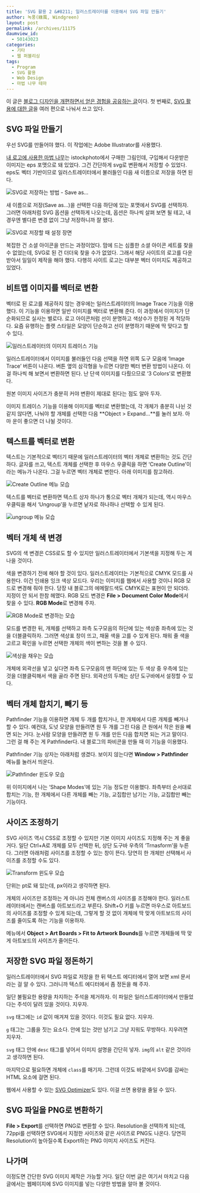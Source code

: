 ```yaml
---
title: 'SVG 활용 2 &#8211; 일러스트레이터를 이용해서 SVG 파일 만들기'
author: 녹풍(綠風, Windgreen)
layout: post
permalink: /archives/11175
daumview_id:
  - 50143023
categories:
  - 기타
  - 웹 퍼블리싱
tags:
  - Program
  - SVG 활용
  - Web Design
  - 마법 나무 테마
---
```

이 글은 [블로그 디자인을 개편하면서 얻은 경험을 공유하는 글][1]이다. 첫 번째로, [SVG 활용에 대한 글][2]을 여러 편으로 나눠서 쓰고 있다.

## SVG 파일 만들기

우선 SVG를 만들어야 했다. 이 작업에는 Adobe Illustrator를 사용했다.

[내 로고에 사용한 마법 나무][3]는 istockphoto에서 구매한 그림인데, 구입해서 다운받은 이미지는 eps 포맷으로 돼 있었다. 그건 간단하게 svg로 변환해서 저장할 수 있었다. eps도 벡터 기반이므로 일러스트레이터에서 불러들인 다음 새 이름으로 저장을 하면 된다.

![SVG로 저장하는 방법 - Save as...][4]

새 이름으로 저장(Save as&#8230;)을 선택한 다음 하단에 있는 포맷에서 SVG를 선택하자. 그러면 아래처럼 SVG 옵션을 선택하게 나오는데, 옵션은 하나씩 살펴 보면 될 테고, 내 경우엔 별다른 변경 없이 그냥 저장하니까 잘 됐다.

![SVG로 저장할 때 설정 장면][5]

복잡한 건 소셜 아이콘을 만드는 과정이었다. 맘에 드는 심플한 소셜 아이콘 세트를 찾을 수 없었는데, SVG로 된 건 더더욱 찾을 수가 없었다. 그래서 해당 사이트의 로고를 다운받아서 일일이 제작을 해야 했다. 다행히 사이트 로고는 대부분 벡터 이미지도 제공하고 있었다.

## 비트맵 이미지를 벡터로 변환

벡터로 된 로고를 제공하지 않는 경우에는 일러스트레이터의 Image Trace 기능을 이용했다. 이 기능을 이용하면 일반 이미지를 벡터로 변환해 준다. 이 과정에서 이미지가 단순화되므로 실사는 별로다. 로고 아이콘처럼 선이 분명하고 색상수가 한정된 게 적당하다. 요즘 유행하는 플랫 스타일은 모양이 단순하고 선이 분명하기 때문에 딱 맞다고 할 수 있다.

![일러스트레이터의 이미지 트레이스 기능][6]

일러스트레이터에서 이미지를 불러들인 다음 선택을 하면 위쪽 도구 모음에 &#8216;Image Trace&#8217; 버튼이 나온다. 버튼 옆의 삼각형을 누르면 다양한 벡터 변환 방법이 나온다. 이걸 하나씩 해 보면서 변환하면 된다. 난 단색 이미지를 다뤘으므로 &#8216;3 Colors&#8217;로 변환했다.

원본 이미지 사이즈가 충분히 커야 변환이 제대로 된다는 점도 알아 두자.

이미지 트레이스 기능을 이용해 이미지를 벡터로 변환했는데, 각 개체가 충분히 나뉜 것 같지 않다면, 나눠야 할 개체를 선택한 다음 **Object > Expand&#8230;**를 눌러 보자. 아마 운이 좋으면 더 나뉠 것이다.

## 텍스트를 벡터로 변환

텍스트는 기본적으로 벡터기 때문에 일러스트레이터의 벡터 개체로 변환하는 것도 간단하다. 글자를 쓰고, 텍스트 개체를 선택한 후 마우스 우클릭을 하면 &#8216;Create Outline&#8217;이라는 메뉴가 나온다. 그걸 누르면 벡터 개체로 변한다. 아래 이미지를 참고하라.

![Create Outline 메뉴 모습][7]

텍스트를 벡터로 변환하면 텍스트 상자 하나가 통으로 벡터 개체가 되는데, 역시 마우스 우클릭을 해서 &#8216;Ungroup&#8217;을 누르면 낱자로 하나하나 선택할 수 있게 된다.

![ungroup 메뉴 모습][8]

## 벡터 개체 색 변경

SVG의 색 변경은 CSS로도 할 수 있지만 일러스트레이터에서 기본색을 지정해 두는 게 나을 것이다.

색을 변경하기 전에 해야 할 것이 있다. 일러스트레이터는 기본적으로 CMYK 모드를 사용한다. 이건 인쇄용 잉크 색상 모드다. 우리는 이미지를 웹에서 사용할 것이니 RGB 모드로 변경해 줘야 한다. 당장 내 블로그의 에메랄드색도 CMYK로는 표현이 안 되더라. 지정이 안 되서 한참 헤맸다. RGB 모드 변경은 **File > Document Color Mode**에서 찾을 수 있다. **RGB Mode**로 변경해 주자.

![RGB Mode로 변경하는 모습][9]

모드를 변경한 뒤, 개체를 선택하고 좌측 도구모음의 하단에 있는 색상중 좌측에 있는 것을 더블클릭하자. 그러면 색상표 창이 뜨고, 채울 색을 고를 수 있게 된다. 채워 줄 색을 고르고 확인을 누르면 선택한 개체의 색이 변하는 것을 볼 수 있다.

![색상을 채우는 모습][10]

개체에 외곽선을 넣고 싶다면 좌측 도구모음의 맨 하단에 있는 두 색상 중 우측에 있는 것을 더블클릭해서 색을 골라 주면 된다. 외곽선의 두께는 상단 도구바에서 설정할 수 있다.

## 벡터 개체 합치기, 빼기 등

Pathfinder 기능을 이용하면 개체 두 개를 합치거나, 한 개체에서 다른 개체를 빼거나 할 수 있다. 예컨대, 도넛 모양을 만들려면 원 두 개를 그린 다음 큰 원에서 작은 원을 빼면 되는 거다. 눈사람 모양을 만들려면 원 두 개를 만든 다음 합치면 되는 거고 말이다. 그런 걸 해 주는 게 Pathfinder다. 내 블로그의 파비콘을 만들 때 이 기능을 이용했다.

Pathfinder 기능 상자는 아래처럼 생겼다. 보이지 않는다면 **Window > Pathfinder** 메뉴를 눌러서 띄운다.

![Pathfinder 윈도우 모습][11]

위 이미지에서 나는 &#8216;Shape Modes&#8217;에 있는 기능 정도만 이용했다. 좌측부터 순서대로 합치는 기능, 한 개체에서 다른 개체를 빼는 기능, 교집합만 남기는 기능, 교집합만 빼는 기능이다.

## 사이즈 조정하기

SVG 사이즈 역시 CSS로 조정할 수 있지만 기본 이미지 사이즈도 지정해 주는 게 좋을 거다. 일단 Ctrl+A로 개체를 모두 선택한 뒤, 상단 도구바 우측의 &#8216;Trnasform&#8217;을 누른다. 그러면 아래처럼 사이즈를 조정할 수 있는 창이 뜬다. 당연히 한 개체만 선택해서 사이즈를 조정할 수도 있다.

![Transform 윈도우 모습][12]

단위는 pt로 돼 있는데, px이라고 생각하면 된다.

개체의 사이즈만 조정하는 게 아니라 전체 캔버스의 사이즈를 조정해야 한다. 일러스트레이터에서는 캔버스를 아트보드라고 부른다. Shift+O 키를 누르면 마우스로 아트보드의 사이즈를 조정할 수 있게 되는데, 그렇게 할 것 없이 개체에 딱 맞게 아트보드의 사이즈를 줄이도록 하는 기능을 이용하자.

메뉴에서 **Object > Art Boards > Fit to Artwork Bounds**를 누르면 개체들에 딱 맞게 아트보드의 사이즈가 줄어든다.

## 저장한 SVG 파일 정돈하기

일러스트레이터에서 SVG 파일로 저장을 한 뒤 텍스트 에디터에서 열어 보면 xml 문서라는 걸 알 수 있다. 그러니까 텍스트 에디터에서 좀 정돈을 해 주자.

일단 불필요한 용량을 차지하는 주석을 제거하자. 이 파일은 일러스트레이터에서 만들었다는 주석이 달려 있을 것이다. 지우자.

`svg` 태그에는 `id` 값이 매겨져 있을 것이다. 이것도 필요 없다. 지우자.

`g` 태그는 그룹을 짓는 요소다. 안에 있는 것만 남기고 그냥 지워도 무방하다. 지우려면 지우자.

`svg` 태그 안에 `desc` 태그를 넣어서 이미지 설명을 간단히 넣자. `img`의 `alt` 같은 것이라고 생각하면 된다.

마지막으로 필요하면 개체에 `class`를 매기자. 그런데 이것도 바깥에서 SVG를 감싸는 HTML 요소에 걸면 된다.

웹에서 사용할 수 있는 [SVG Optimizer][13]도 있다. 이걸 쓰면 용량을 줄일 수 있다.

## SVG 파일을 PNG로 변환하기

**File > Export**를 선택하면 PNG로 변환할 수 있다. Resolution을 선택하게 되는데, 72ppi를 선택하면 SVG에서 지정한 사이즈와 같은 사이즈로 PNG도 나온다. 당연히 Resolution이 높아질수록 Export하는 PNG 이미지 사이즈도 커진다.

## 나가며

이정도면 간단한 SVG 이미지 제작은 가능할 거다. 일단 이번 글은 여기서 마치고 다음 글에서는 웹페이지에 SVG 이미지를 넣는 다양한 방법을 알아 볼 것이다.

 [1]: http://mytory.net/archives/tag/%eb%a7%88%eb%b2%95-%eb%82%98%eb%ac%b4-%ed%85%8c%eb%a7%88
 [2]: http://mytory.net/archives/tag/svg-%ed%99%9c%ec%9a%a9
 [3]: http://www.istockphoto.com/stock-illustration-3561299-magic-tree-amp-birdie.php
 [4]: /uploads/legacy/svg/save-as-svg.png
 [5]: /uploads/legacy/svg/save-as-svg-setting.png
 [6]: /uploads/legacy/svg/image-trace-for-svg.png
 [7]: /uploads/legacy/svg/illustrator-create-outline.png
 [8]: /uploads/legacy/svg/illustrator-ungroup.png
 [9]: /uploads/legacy/svg/illustrator-rgb-mode.png
 [10]: /uploads/legacy/svg/illustrator-fill.png
 [11]: /uploads/legacy/svg/illustrator-pathfinder-window.png
 [12]: /uploads/legacy/svg/illustrator-transform.png
 [13]: http://petercollingridge.appspot.com/svg-optimiser
